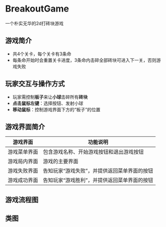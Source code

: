 # BreakoutGame
一个朴实无华的2d打砖块游戏
## 游戏简介
- 共4个关卡，每个关卡有3条命
- 每条命开始时会重置关卡进度，3条命内击碎全部砖块可进入下一关，否则游戏失败
## 玩家交互与操作方式
- 玩家需控制**板子**来让**小球**击碎所有**砖块**
- **点击鼠标左键**：选择按钮、发射小球
- **移动鼠标**：控制游戏界面下方的“板子”的位置
## 游戏界面简介
| 游戏界面  | 功能说明 |
| ------------- | ------------- |
| 游戏菜单界面  | 包含游戏名称、开始游戏按钮和退出游戏按钮  |
| 游戏局内界面 | 游戏的主要界面  |
| 游戏失败界面 | 告知玩家“游戏失败”，并提供返回菜单界面的按钮  |
| 游戏成功界面 | 告知玩家“游戏胜利”，并提供返回菜单界面的按钮 |
## 游戏流程图
## 类图
